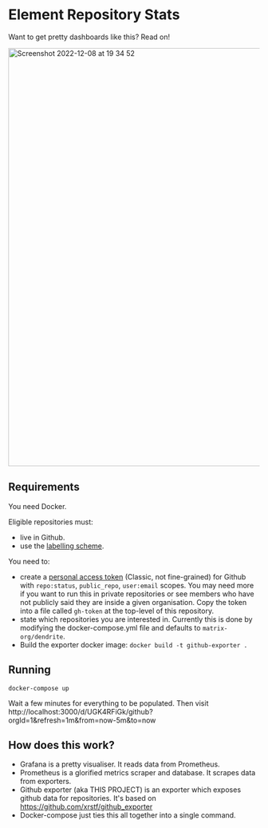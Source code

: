 # Element Repository Stats

Want to get pretty dashboards like this? Read on!

<img width="837" alt="Screenshot 2022-12-08 at 19 34 52" src="https://user-images.githubusercontent.com/7190048/206551922-68cbbc5b-4297-4405-9c44-5a8cdca41255.png">



## Requirements

You need Docker.

Eligible repositories must:
- live in Github.
- use the [labelling scheme](https://github.com/vector-im/element-meta/wiki/Triage-process).

You need to:
- create a [personal access token](https://github.com/settings/tokens) (Classic, not fine-grained) for Github with `repo:status`, `public_repo`, `user:email` scopes. You may need more if you want to run this in private repositories or see members who have not publicly said they are inside a given organisation. Copy the token into a file called `gh-token` at the top-level of this repository.
- state which repositories you are interested in. Currently this is done by modifying the docker-compose.yml file and defaults to `matrix-org/dendrite`.
- Build the exporter docker image: `docker build -t github-exporter .`

## Running

```
docker-compose up
```

Wait a few minutes for everything to be populated. Then visit http://localhost:3000/d/UGK4RFiGk/github?orgId=1&refresh=1m&from=now-5m&to=now 

## How does this work?

- Grafana is a pretty visualiser. It reads data from Prometheus.
- Prometheus is a glorified metrics scraper and database. It scrapes data from exporters.
- Github exporter (aka THIS PROJECT) is an exporter which exposes github data for repositories. It's based on https://github.com/xrstf/github_exporter 
- Docker-compose just ties this all together into a single command.
